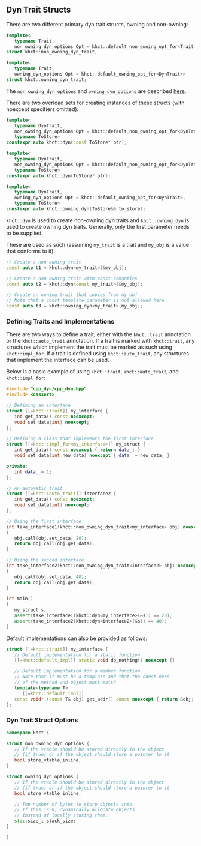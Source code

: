 ## Dyn Trait Structs

There are two different primary dyn trait structs, owning and non-owning:
```cpp
template<
   typename Trait,
   non_owning_dyn_options Opt = khct::default_non_owning_opt_for<Trait>>
struct khct::non_owning_dyn_trait;

template<
   typename Trait,
   owning_dyn_options Opt = khct::default_owning_opt_for<DynTrait>>
struct khct::owning_dyn_trait;
```

The `non_owning_dyn_options` and `owning_dyn_options` are described [here](#dyn-trait-struct-options).

There are two overload sets for creating instances of these structs
(with noexcept specifiers omitted):

```cpp
template<
   typename DynTrait,
   non_owning_dyn_options Opt = khct::default_non_owning_opt_for<DynTrait>,
   typename ToStore>
constexpr auto khct::dyn(const ToStore* ptr);

template<
   typename DynTrait,
   non_owning_dyn_options Opt = khct::default_non_owning_opt_for<DynTrait>,
   typename ToStore>
constexpr auto khct::dyn(ToStore* ptr);

template<
   typename DynTrait,
   owning_dyn_options Opt = khct::default_owning_opt_for<DynTrait>,
   typename ToStore>
constexpr auto khct::owning_dyn(ToStore&& to_store);
```

`khct::dyn` is used to create non-owning dyn traits and `khct::owning_dyn` is used to create
owning dyn traits.  Generally, only the first parameter needs to be supplied.

These are used as such (assuming `my_trait` is a trait and `my_obj` is a value that conforms to it):

```cpp
// Create a non-owning trait
const auto t1 = khct::dyn<my_trait>(&my_obj);

// Create a non-owning trait with const semantics
const auto t2 = khct::dyn<const my_trait>(&my_obj);

// Create an owning trait that copies from my_obj
// Note that a const template parameter is not allowed here
const auto t3 = khct::owning_dyn<my_trait>(my_obj);
```

### Defining Traits and Implementations

There are two ways to define a trait, either with the `khct::trait` annotation
or the `khct::auto_trait` annotation.  If a trait is marked with `khct::trait`, any structures
which implement the trait must be marked as such using `khct::impl_for`.  If a trait is defined
using `khct::auto_trait`, any structures that implement the interface can be used.

Below is a basic example of using `khct::trait`, `khct::auto_trait`, and `khct::impl_for`:

```cpp
#include "cpp_dyn/cpp_dyn.hpp"
#include <cassert>

// Defining an interface
struct [[=khct::trait]] my_interface {
   int get_data() const noexcept;
   void set_data(int) noexcept;
};

// Defining a class that implements the first interface
struct [[=khct::impl_for<my_interface>]] my_struct {
   int get_data() const noexcept { return data_; }
   void set_data(int new_data) noexcept { data_ = new_data; }

private:
   int data_ = 1;
};

// An automatic trait
struct [[=khct::auto_trait]] interface2 {
   int get_data() const noexcept;
   void set_data(int) noexcept;
};

// Using the first interface
int take_interface1(khct::non_owning_dyn_trait<my_interface> obj) noexcept
{
   obj.call(obj.set_data, 20);
   return obj.call(obj.get_data);
}

// Using the second interface
int take_interface2(khct::non_owning_dyn_trait<interface2> obj) noexcept
{
   obj.call(obj.set_data, 40);
   return obj.call(obj.get_data);
}

int main()
{
   my_struct s;
   assert(take_interface1(khct::dyn<my_interface>(&s)) == 20);
   assert(take_interface2(khct::dyn<interface2>(&s)) == 40);
}
```

Default implementations can also be provided as follows:

```cpp
struct [[=khct::trait]] my_interface {
   // Default implementation for a static function
   [[=khct::default_impl]] static void do_nothing() noexcept {}

   // Default implementation for a member function
   // Note that it must be a template and that the const-ness
   // of the method and object must match
   template<typename T>
      [[=khct::default_impl]]
   const void* (const T& obj) get_addr() const noexcept { return &obj; }
};
```

### Dyn Trait Struct Options

```cpp
namespace khct {

struct non_owning_dyn_options {
   // If the vtable should be stored directly in the object
   // (if true) or if the object should store a pointer to it
   bool store_vtable_inline;
}

struct owning_dyn_options {
   // If the vtable should be stored directly in the object
   // (if true) or if the object should store a pointer to it
   bool store_vtable_inline;

   // The number of bytes to store objects into.
   // If this is 0, dynamically allocate objects
   // instead of locally storing them.
   std::size_t stack_size;
}

}
```
